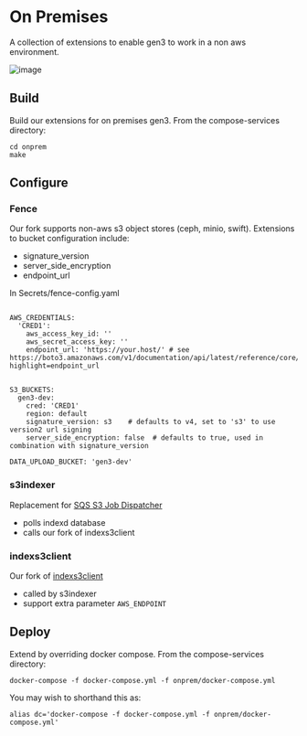 # On Premises

A collection of extensions to enable gen3 to work in a non aws environment.

![image](https://user-images.githubusercontent.com/47808/67042087-f75bbf80-f0db-11e9-8181-ec4b036de8f3.png)

## Build

Build our extensions for on premises gen3. From the compose-services directory:

```
cd onprem
make
```

## Configure

### Fence

Our fork supports non-aws s3 object stores (ceph, minio, swift). Extensions to bucket configuration include:

  * signature_version
  * server_side_encryption
  * endpoint_url

In Secrets/fence-config.yaml

```

AWS_CREDENTIALS:
  'CRED1':
    aws_access_key_id: ''
    aws_secret_access_key: ''
    endpoint_url: 'https://your.host/' # see https://boto3.amazonaws.com/v1/documentation/api/latest/reference/core/session.html?highlight=endpoint_url


S3_BUCKETS:
  gen3-dev:
    cred: 'CRED1'
    region: default
    signature_version: s3    # defaults to v4, set to 's3' to use version2 url signing
    server_side_encryption: false  # defaults to true, used in combination with signature_version

DATA_UPLOAD_BUCKET: 'gen3-dev'

```


### s3indexer

Replacement for [SQS S3 Job Dispatcher](https://github.com/uc-cdis/ssjdispatcher)

* polls indexd database
* calls our fork of indexs3client


### indexs3client

Our fork of [indexs3client](https://github.com/ohsu-comp-bio/indexs3client)

* called by s3indexer
* support extra parameter `AWS_ENDPOINT`


## Deploy

Extend by overriding docker compose.  From the compose-services directory:

```
docker-compose -f docker-compose.yml -f onprem/docker-compose.yml
```

You may wish to shorthand this as:

```
alias dc='docker-compose -f docker-compose.yml -f onprem/docker-compose.yml'
```
